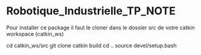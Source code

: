 # Robotique_Industrielle_TP_NOTE


Pour installer ce package il faut le cloner dans le dossier src de votre catkin workspace (catkin_ws)

cd catkin_ws/src
git clone 
catkin build
cd ..
source devel/setup.bash

